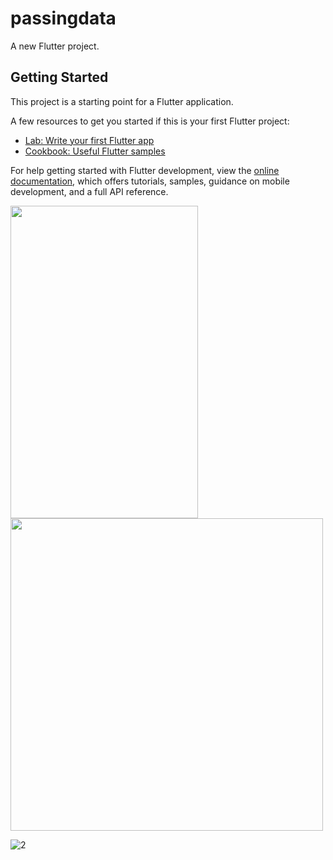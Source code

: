 # passingdata

A new Flutter project.

## Getting Started

This project is a starting point for a Flutter application.

A few resources to get you started if this is your first Flutter project:

- [Lab: Write your first Flutter app](https://docs.flutter.dev/get-started/codelab)
- [Cookbook: Useful Flutter samples](https://docs.flutter.dev/cookbook)

For help getting started with Flutter development, view the
[online documentation](https://docs.flutter.dev/), which offers tutorials,
samples, guidance on mobile development, and a full API reference.


<img src="https://user-images.githubusercontent.com/126196537/221032012-3642d9dc-f3c3-4c79-95d7-9be867cec2cb.png" width="300" height="500">
<img src="https://user-images.githubusercontent.com/126196537/221032793-67973329-aa3c-416f-b0cf-d388f50c9f6e.png width="300" height="500">



![2](https://user-images.githubusercontent.com/126196537/221033075-155c4bc9-2aad-484c-8ec9-d9a0999812e4.png)
